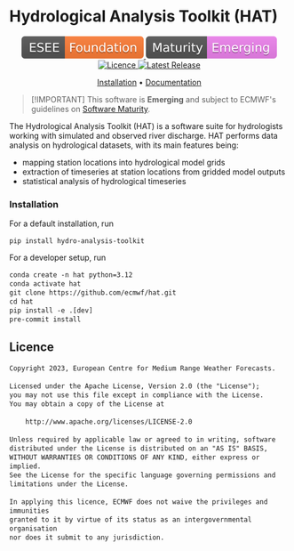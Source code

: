 # Hydrological Analysis Toolkit (HAT)

<p align="center">
  <a href="https://github.com/ecmwf/codex/raw/refs/heads/main/ESEE">
    <img src="https://github.com/ecmwf/codex/raw/refs/heads/main/ESEE/foundation_badge.svg" alt="ECMWF Software EnginE">
  </a>
  <a href="https://github.com/ecmwf/codex/raw/refs/heads/main/Project Maturity">
    <img src="https://github.com/ecmwf/codex/raw/refs/heads/main/Project Maturity/emerging_badge.svg" alt="Maturity Level">
  </a>
  <a href="https://opensource.org/licenses/apache-2-0">
    <img src="https://img.shields.io/badge/Licence-Apache 2.0-blue.svg" alt="Licence">
  </a>
  <a href="https://github.com/ecmwf/hat/releases">
    <img src="https://img.shields.io/github/v/release/ecmwf/hat?color=purple&label=Release" alt="Latest Release">
  </a>
</p>

<p align="center">
  <!-- <a href="#quick-start">Quick Start</a>
  • -->
  <a href="#installation">Installation</a>
  •
  <a href="https://hydro-analysis-toolkit.readthedocs.io">Documentation</a>
</p>

> \[!IMPORTANT\]
> This software is **Emerging** and subject to ECMWF's guidelines on [Software Maturity](https://github.com/ecmwf/codex/raw/refs/heads/main/Project%20Maturity).

The Hydrological Analysis Toolkit (HAT) is a software suite for hydrologists working with simulated and observed river discharge. HAT performs data analysis on hydrological datasets, with its main features being:
- mapping station locations into hydrological model grids
- extraction of timeseries at station locations from gridded model outputs
- statistical analysis of hydrological timeseries

### Installation

For a default installation, run

```
pip install hydro-analysis-toolkit
```

For a developer setup, run

```
conda create -n hat python=3.12
conda activate hat
git clone https://github.com/ecmwf/hat.git
cd hat
pip install -e .[dev]
pre-commit install
```

## Licence

```
Copyright 2023, European Centre for Medium Range Weather Forecasts.

Licensed under the Apache License, Version 2.0 (the "License");
you may not use this file except in compliance with the License.
You may obtain a copy of the License at

    http://www.apache.org/licenses/LICENSE-2.0

Unless required by applicable law or agreed to in writing, software
distributed under the License is distributed on an "AS IS" BASIS,
WITHOUT WARRANTIES OR CONDITIONS OF ANY KIND, either express or implied.
See the License for the specific language governing permissions and
limitations under the License.

In applying this licence, ECMWF does not waive the privileges and immunities
granted to it by virtue of its status as an intergovernmental organisation
nor does it submit to any jurisdiction.
```
